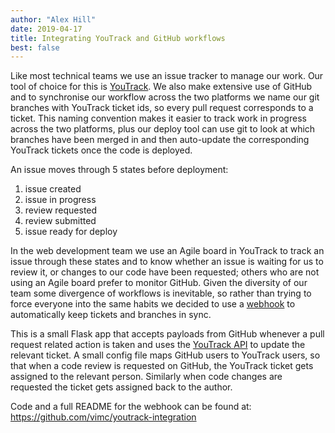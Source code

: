 ```yaml
---
author: "Alex Hill"
date: 2019-04-17
title: Integrating YouTrack and GitHub workflows
best: false
---
```


Like most technical teams we use an issue tracker to manage our work. Our tool of choice for
this is [YouTrack](https://www.jetbrains.com/youtrack/). We also make extensive use of GitHub and to synchronise our 
workflow across the two platforms we name our git branches with YouTrack ticket ids, so every pull request 
corresponds to a ticket. This naming convention makes it easier to track work in progress across the two platforms, 
plus our deploy tool can use git to look at which branches have been merged in and then auto-update the 
corresponding YouTrack tickets once the code is deployed. 

An issue moves through 5 states before deployment:

1. issue created
1. issue in progress
1. review requested
1. review submitted
1. issue ready for deploy
 
In the web development team we use an Agile board in YouTrack to track an issue through these states and to know whether 
an issue is waiting for us to review it, or changes to our code have been requested; others who are not using an Agile
 board prefer to monitor GitHub. Given the diversity of our team some divergence of workflows is inevitable, so rather 
 than trying to force everyone into the same habits we decided to use a [webhook](https://developer.github.com/webhooks/) to 
 automatically keep tickets and branches in sync.

This is a small Flask app that accepts payloads from GitHub whenever a pull request related action is taken and uses the 
[YouTrack API](https://www.jetbrains.com/help/youtrack/standalone/General-REST-API.html) to update the relevant ticket. 
A small config file maps GitHub users to YouTrack users, so that when a code review is requested on GitHub, the YouTrack
ticket gets assigned to the relevant person. Similarly when code changes are requested the 
ticket gets assigned back to the author.

Code and a full README for the webhook can be found at: https://github.com/vimc/youtrack-integration

